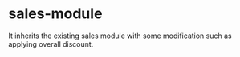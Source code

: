 # sales-module
It inherits the existing sales module with some modification such as applying overall discount.
